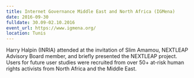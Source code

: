 ```yaml
---
title: Internet Governance Middle East and North Africa (IGMena)
date: 2016-09-30
fulldate: 30.09-02.10.2016
event_url: https://www.igmena.org/
location: Tunis
---
```


Harry Halpin (INRIA) attended at the invitation of Slim Amamou, NEXTLEAP Advisory Board member, and briefly presented the NEXTLEAP project. Users for future user studies were recruited from over 50+ at-risk human rights activists from North Africa and the Middle East.
